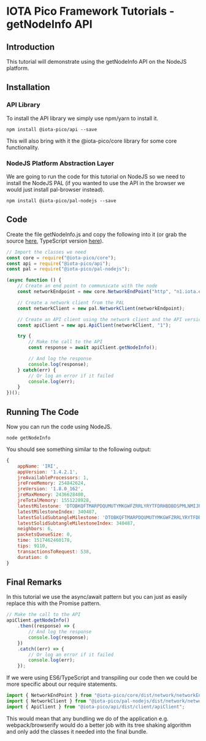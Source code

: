 # IOTA Pico Framework Tutorials - getNodeInfo API

## Introduction

This tutorial will demonstrate using the getNodeInfo API on the NodeJS platform.

## Installation

### API Library

To install the API library we simply use npm/yarn to install it.

```shell
npm install @iota-pico/api --save
```

This will also bring with it the @iota-pico/core library for some core functionality.

### NodeJS Platform Abstraction Layer

We are going to run the code for this tutorial on NodeJS so we need to install the NodeJS PAL (if you wanted to use the API in the browser we would just install pal-browser instead).

```shell
npm install @iota-pico/pal-nodejs --save
```

## Code

Create the file getNodeInfo.js and copy the following into it (or grab the source [here](./getNodeInfo.js), TypeScript version [here](./getNodeInfo.ts)).

```js
// Import the classes we need
const core = require("@iota-pico/core");
const api = require("@iota-pico/api");
const pal = require("@iota-pico/pal-nodejs");

(async function () {
    // Create an end point to communicate with the node
    const networkEndpoint = new core.NetworkEndPoint("http", "n1.iota.eco", undefined, 14265);

    // Create a network client from the PAL
    const networkClient = new pal.NetworkClient(networkEndpoint);

    // Create an API client using the network client and the API version
    const apiClient = new api.ApiClient(networkClient, "1");

    try {
        // Make the call to the API
        const response = await apiClient.getNodeInfo();

        // And log the response
        console.log(response);
    } catch(err) {
        // Or log an error if it failed
        console.log(err);
    }
})();
```

## Running The Code

Now you can run the code using NodeJS.

```shell
node getNodeInfo
```
You should see something similar to the following output:

```js
{ 
    appName: 'IRI',
    appVersion: '1.4.2.1',
    jreAvailableProcessors: 1,
    jreFreeMemory: 254842624,
    jreVersion: '1.8.0_162',
    jreMaxMemory: 2436628480,
    jreTotalMemory: 1551228928,
    latestMilestone: 'DTOBKQFTMARPDQUMUTYMKGWFZRRLYRYTFDRHBDBDSPMLNMIJRUBMQBLSFINR9DEXFW9EESMAIN9AZ9999',
    latestMilestoneIndex: 340487,
    latestSolidSubtangleMilestone: 'DTOBKQFTMARPDQUMUTYMKGWFZRRLYRYTFDRHBDBDSPMLNMIJRUBMQBLSFINR9DEXFW9EESMAIN9AZ9999',
    latestSolidSubtangleMilestoneIndex: 340487,
    neighbors: 6,
    packetsQueueSize: 0,
    time: 1517462460178,
    tips: 9110,
    transactionsToRequest: 538,
    duration: 0
}
```

## Final Remarks

In this tutorial we use the async/await pattern but you can just as easily replace this with the Promise pattern.

```js
// Make the call to the API
apiClient.getNodeInfo()
    .then((response) => {
        // And log the response
        console.log(response);
    })
    .catch((err) => {
        // Or log an error if it failed
        console.log(err);
    });
```

If we were using ES6/TypeScript and transpiling our code then we could be more specific about our require statements.

```js
import { NetworkEndPoint } from "@iota-pico/core/dist/network/networkEndPoint";
import { NetworkClient } from "@iota-pico/pal-nodejs/dist/network/networkClient";
import { ApiClient } from "@iota-pico/api/dist/client/apiClient";
```

This would mean that any bundling we do of the application e.g. webpack/browserify would do a better job with its tree shaking algorithm and only add the classes it needed into the final bundle.
